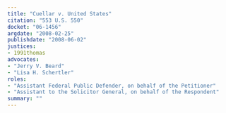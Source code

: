 ```yaml
---
title: "Cuellar v. United States"
citation: "553 U.S. 550"
docket: "06-1456"
argdate: "2008-02-25"
publishdate: "2008-06-02"
justices:
- 1991thomas
advocates:
- "Jerry V. Beard"
- "Lisa H. Schertler"
roles:
- "Assistant Federal Public Defender, on behalf of the Petitioner"
- "Assistant to the Solicitor General, on behalf of the Respondent"
summary: ""
---
```


